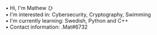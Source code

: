 • Hi, I'm Mathew ひ</br>
• I'm interested in: Cybersecurity, Cryptography, Swimming</br>
• I'm currently learning: Swedish, Python and C++</br>
• Contact information: .Mat#6732</br>
